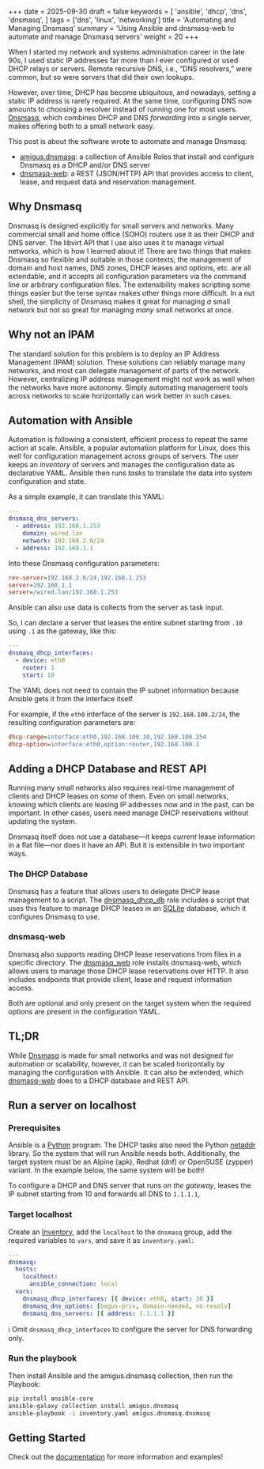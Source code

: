 +++
date = 2025-09-30
draft = false
keywords = [
    'ansible',
    'dhcp',
    'dns',
    'dnsmasq',
]
tags = ['dns', 'linux', 'networking']
title = 'Automating and Managing Dnsmasq'
summary = 'Using Ansible and dnsmasq-web to automate and manage Dnsmasq servers'
weight = 20
+++

When I started my network and systems administration career in the late 90s,
I used static IP addresses far more than I ever configured or used DHCP relays or servers.
Remote recursive DNS, i.e., “DNS resolvers,” were common, but so were servers that did their own lookups.

However, over time, DHCP has become ubiquitous, and nowadays, setting a static IP address is rarely required.
At the same time, configuring DNS now amounts to choosing a resolver instead of running one for most users.
[Dnsmasq](https://dnsmasq.org/doc.html), which combines DHCP and DNS _forwarding_ into a single server,
makes offering both to a small network easy.

This post is about the software wrote to automate and manage Dnsmasq:

- [amigus.dnsmasq](https://galaxy.ansible.com/ui/repo/published/amigus/dnsmasq/): a collection of Ansible Roles that install and configure Dnsmasq as a DHCP and/or DNS server
- [dnsmasq-web](https://github.com/amigus/dnsmasq-web): a REST (JSON/HTTP) API that provides access to client, lease, and request data and reservation management.

## Why Dnsmasq

Dnsmasq is designed explicitly for small servers and networks.
Many commercial small and home office (SOHO) routers use it as their DHCP and DNS server.
The libvirt API that I use also uses it to manage virtual networks, which is how I learned about it!
There are two things that makes Dnsmasq so flexible and suitable in those contexts;
the management of domain and host names, DNS zones, DHCP leases and options, etc. are all extendable,
and it accepts all configuration parameters via the command line or arbitrary configuration files.
The extensibility makes scripting some things easier but the terse syntax makes other things more difficult.
In a nut shell, the simplicity of Dnsmasq makes it great for managing _a_ small network but not so great for managing _many_ small networks at once.

## Why not an IPAM

The standard solution for this problem is to deploy an IP Address Management (IPAM) solution.
These solutions can reliably manage many networks, and most can delegate management of parts of the network.
However, centralizing IP address management might not work as well when the networks have more autonomy.
Simply automating management tools across networks to scale horizontally can work better in such cases.

## Automation with Ansible

Automation is following a consistent, efficient process to repeat the same action at scale.
Ansible, a popular automation platform for Linux, does this well for configuration management across groups of servers.
The user keeps an _inventory_ of servers and manages the configuration data as declarative YAML.
Ansible then runs _tasks_ to translate the data into system configuration and state.

As a simple example, it can translate this YAML:

```yaml
---
dnsmasq_dns_servers:
  - address: 192.168.1.253
    domain: wired.lan
    network: 192.168.2.0/24
  - address: 192.168.1.1
```

Into these Dnsmasq configuration parameters:

```ini
rev-server=192.168.2.0/24,192.168.1.253
server=192.168.1.1
server=/wired.lan/192.168.1.253
```

Ansible can also use data is collects from the server as task input.

So, I can declare a server that leases the entire subnet starting from `.10` using `.1` as the gateway, like this:

```yaml
---
dnsmasq_dhcp_interfaces:
  - device: eth0
    router: 1
    start: 10
```

The YAML does not need to contain the IP subnet information because Ansible gets it from the interface itself.

For example, if the `eth0` interface of the server is `192.168.100.2/24`, the resulting configuration parameters are:

```ini
dhcp-range=interface:eth0,192.168.100.10,192.168.100.254
dhcp-option=interface:eth0,option:router,192.168.100.1
```

## Adding a DHCP Database and REST API

Running many small networks also requires real-time management of clients and DHCP leases on _some_ of them.
Even on small networks, knowing which clients are leasing IP addresses now and in the past, can be important.
In other cases, users need manage DHCP reservations without updating the system.

Dnsmasq itself does not use a database—it keeps _current_ lease information in a flat file—nor does it have an API.
But it is extensible in two important ways.

### The DHCP Database

Dnsmasq has a feature that allows users to delegate DHCP lease management to a script.
The [dnsmasq_dhcp_db](https://galaxy.ansible.com/ui/repo/published/amigus/dnsmasq/content/role/dnsmasq_dhcp_db/)
role includes a script that uses this feature to manage DHCP leases in an [SQLite](https://sqlite.org/)
database, which it configures Dnsmasq to use.

### dnsmasq-web

Dnsmasq also supports reading DHCP lease reservations from files in a specific directory.
The [dnsmasq_web](https://galaxy.ansible.com/ui/repo/published/amigus/dnsmasq/content/role/dnsmasq_web/)
role installs dnsmasq-web, which allows users to manage those DHCP lease reservations over HTTP.
It also includes endpoints that provide client, lease and request information access.

Both are optional and only present on the target system when the required options are present in the configuration YAML.

## TL;DR

While [Dnsmasq](https://dnsmasq.org/doc.html) is made for small networks and was not designed for automation or scalability,
however, it can be scaled horizontally by managing the configuration with Ansible.
It can also be extended, which [dnsmasq-web](https://github.com/amigus/dnsmasq-web) does to a DHCP database and REST API.

## Run a server on localhost

### Prerequisites

Ansible is a [Python](https://www.python.org/) program.
The DHCP tasks also need the Python [netaddr](https://pypi.org/project/netaddr/) library.
So the system that will run Ansible needs both.
Additionally, the target system must be an Alpine (apk), Redhat (dnf) or OpenSUSE (zypper) variant.
In the example below, the same system will be both!

To configure a DHCP and DNS server that runs _on the gateway_,
leases the IP subnet starting from 10 and forwards all DNS to `1.1.1.1`,

### Target localhost

Create an [Inventory](https://docs.ansible.com/ansible-core/2.19/inventory_guide/),
add the `localhost` to the `dnsmasq` group,
add the required variables to `vars`,
and save it as `inventory.yaml`:

```yaml
---
dnsmasq:
  hosts:
    localhost:
      ansible_connection: local
  vars:
    dnsmasq_dhcp_interfaces: [{ device: eth0, start: 10 }]
    dnsmasq_dns_options: [bogus-priv, domain-needed, no-resolv]
    dnsmasq_dns_servers: [{ address: 1.1.1.1 }]
```

:information_source: Omit `dnsmasq_dhcp_interfaces` to configure the server for DNS forwarding only.

### Run the playbook

Then install Ansible and the amigus.dnsmasq collection,
then run the Playbook:

```sh
pip install ansible-core
ansible-galaxy collection install amigus.dnsmasq
ansible-playbook -i inventory.yaml amigus.dnsmasq.dnsmasq
```

## Getting Started

Check out the [documentation](https://amigus.github.io/dnsmasq-ansible) for more information and examples!
